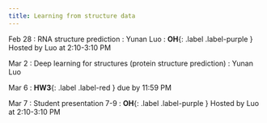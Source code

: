 ```yaml
---
title: Learning from structure data
---
```


Feb 28
: RNA structure prediction
    : Yunan Luo
: **OH**{: .label .label-purple } Hosted by Luo at 2:10-3:10 PM

Mar 2
: Deep learning for structures (protein structure prediction)
    : Yunan Luo

Mar 6
: **HW3**{: .label .label-red } due by 11:59 PM

Mar 7
: Student presentation 7-9
: **OH**{: .label .label-purple } Hosted by Luo at 2:10-3:10 PM
